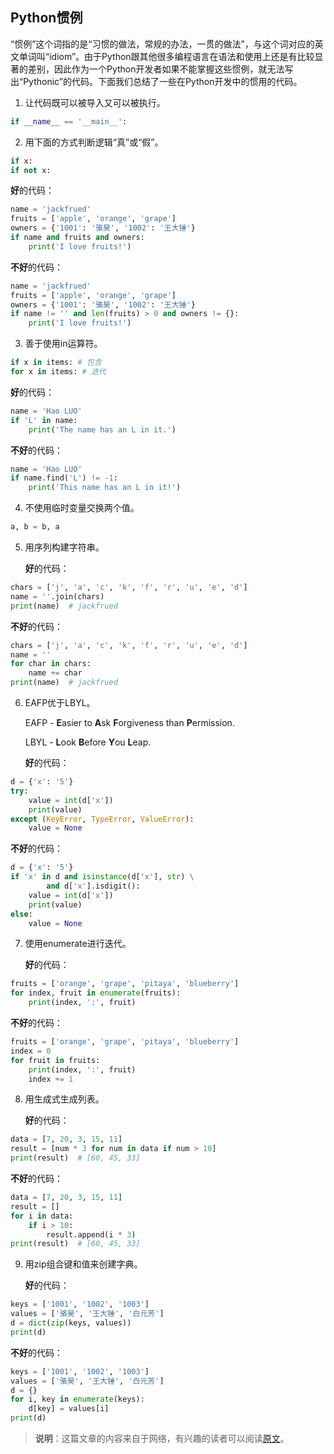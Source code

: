 ## Python惯例

“惯例”这个词指的是“习惯的做法，常规的办法，一贯的做法”，与这个词对应的英文单词叫“idiom”。由于Python跟其他很多编程语言在语法和使用上还是有比较显著的差别，因此作为一个Python开发者如果不能掌握这些惯例，就无法写出“Pythonic”的代码。下面我们总结了一些在Python开发中的惯用的代码。

1. 让代码既可以被导入又可以被执行。

```Python
if __name__ == '__main__':
```


2. 用下面的方式判断逻辑“真”或“假”。

```Python
if x:
if not x:
```

   **好**的代码：

```Python
name = 'jackfrued'
fruits = ['apple', 'orange', 'grape']
owners = {'1001': '骆昊', '1002': '王大锤'}
if name and fruits and owners:
    print('I love fruits!')
```

   **不好**的代码：

```Python
name = 'jackfrued'
fruits = ['apple', 'orange', 'grape']
owners = {'1001': '骆昊', '1002': '王大锤'}
if name != '' and len(fruits) > 0 and owners != {}:
    print('I love fruits!')
```

3. 善于使用in运算符。

```Python
if x in items: # 包含
for x in items: # 迭代
```

   **好**的代码：

```Python
name = 'Hao LUO'
if 'L' in name:
    print('The name has an L in it.')
```

   **不好**的代码：

```Python
name = 'Hao LUO'
if name.find('L') != -1:
    print('This name has an L in it!')
```

4. 不使用临时变量交换两个值。

```Python
a, b = b, a
```

5. 用序列构建字符串。

   **好**的代码：

```Python
chars = ['j', 'a', 'c', 'k', 'f', 'r', 'u', 'e', 'd']
name = ''.join(chars)
print(name)  # jackfrued
```

   **不好**的代码：

```Python
chars = ['j', 'a', 'c', 'k', 'f', 'r', 'u', 'e', 'd']
name = ''
for char in chars:
    name += char
print(name)  # jackfrued
```

6. EAFP优于LBYL。

   EAFP - **E**asier to **A**sk **F**orgiveness than **P**ermission.

   LBYL - **L**ook **B**efore **Y**ou **L**eap.

   **好**的代码：

```Python
d = {'x': '5'}
try:
    value = int(d['x'])
    print(value)
except (KeyError, TypeError, ValueError):
    value = None
```

   **不好**的代码：

```Python
d = {'x': '5'}
if 'x' in d and isinstance(d['x'], str) \
		and d['x'].isdigit():
    value = int(d['x'])
    print(value)
else:
    value = None
```

7. 使用enumerate进行迭代。

   **好**的代码：

```Python
fruits = ['orange', 'grape', 'pitaya', 'blueberry']
for index, fruit in enumerate(fruits):
	print(index, ':', fruit)
```

   **不好**的代码：

```Python
fruits = ['orange', 'grape', 'pitaya', 'blueberry']
index = 0
for fruit in fruits:
    print(index, ':', fruit)
    index += 1
```

8. 用生成式生成列表。

   **好**的代码：

```Python
data = [7, 20, 3, 15, 11]
result = [num * 3 for num in data if num > 10]
print(result)  # [60, 45, 33]
```

   **不好**的代码：

```Python
data = [7, 20, 3, 15, 11]
result = []
for i in data:
    if i > 10:
        result.append(i * 3)
print(result)  # [60, 45, 33]
```

9. 用zip组合键和值来创建字典。

   **好**的代码：

```Python
keys = ['1001', '1002', '1003']
values = ['骆昊', '王大锤', '白元芳']
d = dict(zip(keys, values))
print(d)
```

   **不好**的代码：

```Python
keys = ['1001', '1002', '1003']
values = ['骆昊', '王大锤', '白元芳']
d = {}
for i, key in enumerate(keys):
    d[key] = values[i]
print(d)
```

> **说明**：这篇文章的内容来自于网络，有兴趣的读者可以阅读[原文](http://safehammad.com/downloads/python-idioms-2014-01-16.pdf)。

